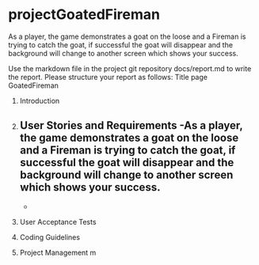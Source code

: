 # projectGoatedFireman

As a player, the game demonstrates a goat on the loose and a Fireman is trying to catch the goat, if successful the goat will disappear and the background will change to another screen which shows your success.

Use the markdown file in the project git repository docs/report.md to write the report. Please structure
your report as follows:
Title page  GoatedFireman

1. Introduction

2. User Stories and Requirements
    -As a player, the game demonstrates a goat on the loose and a Fireman is trying to catch the goat, if successful the goat will disappear and the background will change to another screen which shows your success.
    -
    -
3. User Acceptance Tests
4. Coding Guidelines
5. Project Management
m
